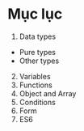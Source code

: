 # Mục lục
1. Data types
- Pure types
- Other types
2. Variables
3. Functions
4. Object and Array
5. Conditions
6. Form
7. ES6